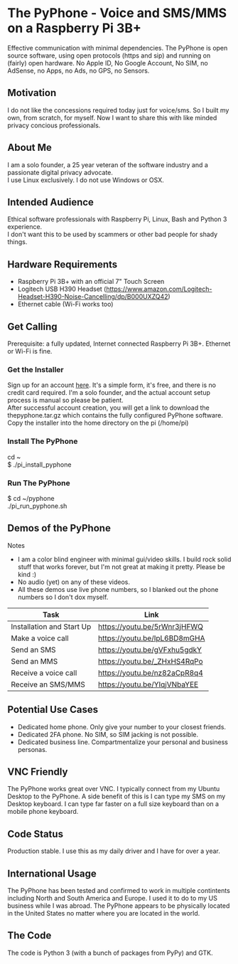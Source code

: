 # The PyPhone - Voice and SMS/MMS on a Raspberry Pi 3B+

Effective communication with minimal dependencies.  The PyPhone is open source software, using open protocols (https and sip) and running on (fairly) open hardware. No Apple ID, No Google Account, No SIM, no AdSense, no Apps, no Ads, no GPS, no Sensors.

## Motivation
I do not like the concessions required today just for voice/sms.  So I built my own, from scratch, for myself.  Now I want to share this with like minded privacy concious professionals.

## About Me
I am a solo founder, a 25 year veteran of the software industry and a passionate digital privacy advocate. <br />
I use Linux exclusively.  I do not use Windows or OSX.

## Intended Audience
Ethical software professionals with Raspberry Pi, Linux, Bash and Python 3 experience. <br />
I don't want this to be used by scammers or other bad people for shady things.

## Hardware Requirements
* Raspberry Pi 3B+ with an official 7" Touch Screen
* Logitech USB H390 Headset (https://www.amazon.com/Logitech-Headset-H390-Noise-Cancelling/dp/B000UXZQ42)
* Ethernet cable (Wi-Fi works too)

## Get Calling
Prerequisite: a fully updated, Internet connected Raspberry Pi 3B+.  Ethernet or Wi-Fi is fine.
### Get the Installer
Sign up for an account <a href="https://myphone2020-1.weebly.com/account-request.html">here</a>. It's a simple form, it's free, and there is no credit card required.  I'm a solo founder, and the actual account setup process is manual so please be patient.
 <br />
After successful account creation, you will get a link to download the thepyphone.tar.gz which contains the fully configured PyPhone software.  Copy the installer into the home directory on the pi (/home/pi)
### Install The PyPhone
cd ~ <br />
$ ./pi_install_pyphone  <br />
### Run The PyPhone
$ cd ~/pyphone  <br />
./pi_run_pyphone.sh <br />
## Demos of the PyPhone
Notes <br />
* I am a color blind engineer with minimal gui/video skills.  I build rock solid stuff that works forever, but I'm not great at making it pretty.  Please be kind :)
* No audio (yet) on any of these videos.
* All these demos use live phone numbers, so I blanked out the phone numbers so I don't dox myself.

| Task | Link |
| --- | --- |
| Installation and Start Up | https://youtu.be/5rWnr3jHFWQ |
| Make a voice call | https://youtu.be/IpL6BD8mGHA |
| Send an SMS | https://youtu.be/gVFxhu5gdkY |
| Send an MMS |  https://youtu.be/_ZHxHS4RqPo |
| Receive a voice call | https://youtu.be/nz82aCpR8q4 |
| Receive an SMS/MMS | https://youtu.be/YIqjVNbaYEE |

## Potential Use Cases
* Dedicated home phone.  Only give your number to your closest friends.
* Dedicated 2FA phone. No SIM, so SIM jacking is not possible.
* Dedicated business line.  Compartmentalize your personal and business personas.
## VNC Friendly
The PyPhone works great over VNC.  I typically connect from my Ubuntu Desktop to the PyPhone.  A side benefit of this is I can type my SMS on my Desktop keyboard.  I can type far faster on a full size keyboard than on a mobile phone keyboard.
## Code Status
Production stable.  I use this as my daily driver and I have for over a year.
## International Usage
The PyPhone has been tested and confirmed to work in multiple contintents including North and South America and Europe. I used it to do to my US business while I was abroad.  The PyPhone appears to be physically located in the United States no matter where you are located in the world.
## The Code
The code is Python 3 (with a bunch of packages from PyPy) and GTK. 
